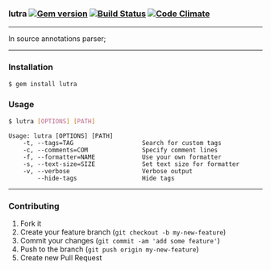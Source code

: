 ### lutra [![Gem version](https://badge.fury.io/rb/lutra.png)](https://rubygems.org/gems/lutra) [![Build Status](https://secure.travis-ci.org/artemeff/lutra.png)](https://travis-ci.org/artemeff/lutra) [![Code Climate](https://codeclimate.com/github/artemeff/lutra.png)](https://codeclimate.com/github/artemeff/lutra)

---

In source annotations parser;

---

### Installation

```bash
$ gem install lutra
```

### Usage

```bash
$ lutra [OPTIONS] [PATH]
```

```
Usage: lutra [OPTIONS] [PATH]
    -t, --tags=TAG                   Search for custom tags
    -c, --comments=COM               Specify comment lines
    -f, --formatter=NAME             Use your own formatter
    -s, --text-size=SIZE             Set text size for formatter
    -v, --verbose                    Verbose output
        --hide-tags                  Hide tags
```

---

### Contributing

1. Fork it
2. Create your feature branch (`git checkout -b my-new-feature`)
3. Commit your changes (`git commit -am 'add some feature'`)
4. Push to the branch (`git push origin my-new-feature`)
5. Create new Pull Request
